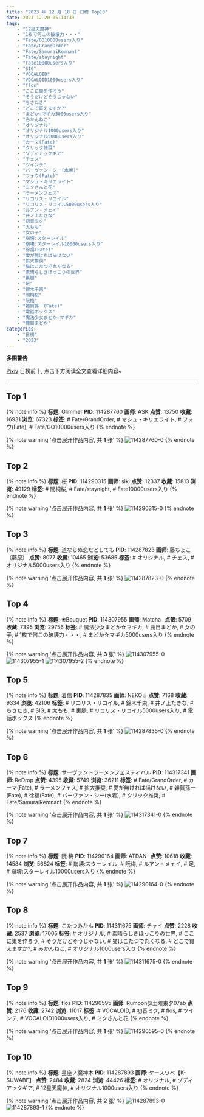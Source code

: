 ```yaml
---
title: "2023 年 12 月 18 日 日榜 Top10"
date: 2023-12-20 05:14:39
tags:
    - "12星天魔神"
    - "1枚で何この破壊力・・・"
    - "Fate/GO10000users入り"
    - "Fate/GrandOrder"
    - "Fate/SamuraiRemnant"
    - "Fate/staynight"
    - "Fate10000users入り"
    - "SIG"
    - "VOCALOID"
    - "VOCALOID1000users入り"
    - "flos"
    - "ここに巣を作ろう"
    - "そうだけどそうじゃない"
    - "ちさたき"
    - "どこで買えますか?"
    - "まどか☆マギカ5000users入り"
    - "みかんねこ"
    - "オリジナル"
    - "オリジナル1000users入り"
    - "オリジナル5000users入り"
    - "カーマ(Fate)"
    - "クリック推奨"
    - "ゾディアックギア"
    - "チェス"
    - "ツインテ"
    - "バーヴァン・シー(水着)"
    - "フォウ(Fate)"
    - "マシュ・キリエライト"
    - "ミクさんと花"
    - "ラーメンフェス"
    - "リコリス・リコイル"
    - "リコリス・リコイル5000users入り"
    - "ルアン・メェイ"
    - "井ノ上たきな"
    - "初音ミク"
    - "太もも"
    - "女の子"
    - "崩壊:スターレイル"
    - "崩壊:スターレイル10000users入り"
    - "徐福(Fate)"
    - "愛が無ければ描けない"
    - "拡大推奨"
    - "猫はこたつで丸くなる"
    - "素晴らしきほっこりの世界"
    - "裏腿"
    - "足"
    - "錦木千束"
    - "間桐桜"
    - "阮梅"
    - "雑賀孫一(Fate)"
    - "電話ボックス"
    - "魔法少女まどか☆マギカ"
    - "鹿目まどか"
categories:
    - "日榜"
    - "2023"
---
```


<i class="fa fa-triangle-exclamation"></i>**多图警告**<i class="fa fa-triangle-exclamation"></i>

[Pixiv](https://www.pixiv.net/) 日榜前十, 点击下方阅读全文查看详细内容~

<!-- more -->

---

## Top 1

{% note info %}
**标题**: Glimmer
**PID**: 114287760 **画师**: ASK
**点赞**: 13750 **收藏**: 16931 **浏览**: 67323
**标签**: # Fate/GrandOrder, # マシュ・キリエライト, # フォウ(Fate), # Fate/GO10000users入り
{% endnote %}

{% note warning '点击展开作品内容, 共 **1** 张' %}
![114287760-0](https://i.pixiv.re/img-original/img/2023/12/17/00/00/47/114287760_p0.png)
{% endnote %}

## Top 2

{% note info %}
**标题**: 桜
**PID**: 114290315 **画师**: siki
**点赞**: 12337 **收藏**: 15813 **浏览**: 49129
**标签**: # 間桐桜, # Fate/staynight, # Fate10000users入り
{% endnote %}

{% note warning '点击展开作品内容, 共 **1** 张' %}
![114290315-0](https://i.pixiv.re/img-original/img/2023/12/17/01/19/50/114290315_p0.jpg)
{% endnote %}

## Top 3

{% note info %}
**标题**: 道ならぬ恋だとしても
**PID**: 114287823 **画师**: 藤ちょこ（藤原）
**点赞**: 8077 **收藏**: 10465 **浏览**: 53685
**标签**: # オリジナル, # チェス, # オリジナル5000users入り
{% endnote %}

{% note warning '点击展开作品内容, 共 **1** 张' %}
![114287823-0](https://i.pixiv.re/img-original/img/2023/12/17/00/01/08/114287823_p0.png)
{% endnote %}

## Top 4

{% note info %}
**标题**: ❀Bouquet
**PID**: 114307955 **画师**: Matcha_
**点赞**: 5709 **收藏**: 7395 **浏览**: 29756
**标签**: # 魔法少女まどか☆マギカ, # 鹿目まどか, # 女の子, # 1枚で何この破壊力・・・, # まどか☆マギカ5000users入り
{% endnote %}

{% note warning '点击展开作品内容, 共 **3** 张' %}
![114307955-0](https://i.pixiv.re/img-original/img/2023/12/17/18/23/12/114307955_p0.jpg)
![114307955-1](https://i.pixiv.re/img-original/img/2023/12/17/18/23/12/114307955_p1.jpg)
![114307955-2](https://i.pixiv.re/img-original/img/2023/12/17/18/23/12/114307955_p2.jpg)
{% endnote %}

## Top 5

{% note info %}
**标题**: 着信
**PID**: 114287835 **画师**: NEKO♨
**点赞**: 7168 **收藏**: 9334 **浏览**: 42106
**标签**: # リコリス・リコイル, # 錦木千束, # 井ノ上たきな, # ちさたき, # SIG, # 太もも, # 裏腿, # リコリス・リコイル5000users入り, # 電話ボックス
{% endnote %}

{% note warning '点击展开作品内容, 共 **1** 张' %}
![114287835-0](https://i.pixiv.re/img-original/img/2023/12/17/00/01/14/114287835_p0.jpg)
{% endnote %}

## Top 6

{% note info %}
**标题**: サーヴァントラーメンフェスティバル
**PID**: 114317341 **画师**: ReDrop
**点赞**: 4395 **收藏**: 5749 **浏览**: 36211
**标签**: # Fate/GrandOrder, # カーマ(Fate), # ラーメンフェス, # 拡大推奨, # 愛が無ければ描けない, # 雑賀孫一(Fate), # 徐福(Fate), # バーヴァン・シー(水着), # クリック推奨, # Fate/SamuraiRemnant
{% endnote %}

{% note warning '点击展开作品内容, 共 **1** 张' %}
![114317341-0](https://i.pixiv.re/img-original/img/2023/12/17/23/07/05/114317341_p0.jpg)
{% endnote %}

## Top 7

{% note info %}
**标题**: 阮·梅
**PID**: 114290164 **画师**: ATDAN-
**点赞**: 10618 **收藏**: 14584 **浏览**: 56824
**标签**: # 崩壊:スターレイル, # 阮梅, # ルアン・メェイ, # 足, # 崩壊:スターレイル10000users入り
{% endnote %}

{% note warning '点击展开作品内容, 共 **1** 张' %}
![114290164-0](https://i.pixiv.re/img-original/img/2023/12/17/01/19/37/114290164_p0.jpg)
{% endnote %}

## Top 8

{% note info %}
**标题**: こたつみかん
**PID**: 114311675 **画师**: チャイ
**点赞**: 2228 **收藏**: 2537 **浏览**: 17005
**标签**: # オリジナル, # 素晴らしきほっこりの世界, # ここに巣を作ろう, # そうだけどそうじゃない, # 猫はこたつで丸くなる, # どこで買えますか?, # みかんねこ, # オリジナル1000users入り
{% endnote %}

{% note warning '点击展开作品内容, 共 **1** 张' %}
![114311675-0](https://i.pixiv.re/img-original/img/2023/12/17/20/30/00/114311675_p0.png)
{% endnote %}

## Top 9

{% note info %}
**标题**: flos
**PID**: 114290595 **画师**: Rumoon@土曜東夕07ab
**点赞**: 2176 **收藏**: 2742 **浏览**: 11017
**标签**: # VOCALOID, # 初音ミク, # flos, # ツインテ, # VOCALOID1000users入り, # ミクさんと花
{% endnote %}

{% note warning '点击展开作品内容, 共 **1** 张' %}
![114290595-0](https://i.pixiv.re/img-original/img/2023/12/17/01/31/33/114290595_p0.jpg)
{% endnote %}

## Top 10

{% note info %}
**标题**: 星座ノ魔神本
**PID**: 114287893 **画师**: ケースワベ【K-SUWABE】
**点赞**: 2484 **收藏**: 2824 **浏览**: 44426
**标签**: # オリジナル, # ゾディアックギア, # 12星天魔神, # オリジナル1000users入り
{% endnote %}

{% note warning '点击展开作品内容, 共 **2** 张' %}
![114287893-0](https://i.pixiv.re/img-original/img/2023/12/17/00/01/46/114287893_p0.jpg)
![114287893-1](https://i.pixiv.re/img-original/img/2023/12/17/00/01/46/114287893_p1.jpg)
{% endnote %}
